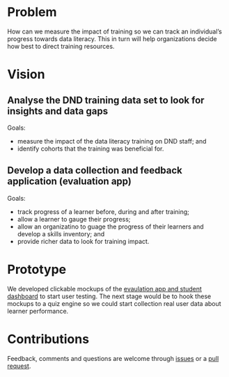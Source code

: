 # Problem
How can we measure the impact of training so we can track an individual’s progress towards data literacy. This in turn will help organizations decide how best to direct training resources.

# Vision
## Analyse the DND training data set to look for insights and data gaps
Goals:
* measure the impact of the data literacy training on DND staff; and
* identify cohorts that the training was beneficial for.

## Develop a data collection and feedback application (evaluation app)
Goals:
* track progress of a learner before, during and after training;
* allow a learner to gauge their progress;
* allow an organizatino to guage the progress of their learners and develop a skills inventory; and
* provide richer data to look for training impact.

# Prototype
We developed clickable mockups of the [evaulation app and student dashboard](https://csps-efpc-daan-students-etudiants.github.io/team-6/prototype/) to start user testing.  The next stage would be to hook these mockups to a quiz engine so we could start collection real user data about learner performance.

# Contributions
Feedback, comments and questions are welcome through [issues](https://github.com/csps-efpc-daan-students-etudiants/team-6/issues/new) or a [pull request](https://github.com/csps-efpc-daan-students-etudiants/team-6/pulls).
